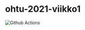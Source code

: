 # ohtu-2021-viikko1

![Github Actions](https://github.com/uradora/ohtu-2021-viikko1/workflows/CI/badge.svg)
